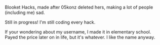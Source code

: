 Blooket Hacks, made after 05konz deleted hers, making a lot of people (including me) sad.

Still in progress! I'm still coding every hack.











If your wondering about my username, I made it in elementary school. Payed the price later on in life, but it's whatever. I like the name anyway.
